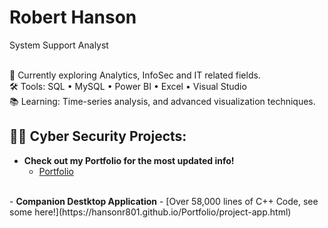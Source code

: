 <h1>Robert Hanson<br/> </h1>
System Support Analyst
<br>
<br>

🔭 Currently exploring Analytics, InfoSec and IT related fields. <br>
🛠 Tools: SQL • MySQL • Power BI • Excel • Visual Studio  <br>
📚 Learning: Time-series analysis, and advanced visualization techniques. <br>

<h2>👨‍💻 Cyber Security Projects:</h2>

- <b>Check out my Portfolio for the most updated info! </b>
  - [Portfolio](https://hansonr801.github.io/Portfolio/)
<br>
- <b>Companion Destktop Application</b>
  - [Over 58,000 lines of C++ Code, see some here!](https://hansonr801.github.io/Portfolio/project-app.html)



